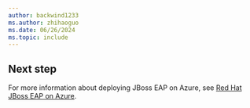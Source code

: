 ```yaml
---
author: backwind1233
ms.author: zhihaoguo
ms.date: 06/26/2024
ms.topic: include
---
```


## Next step

For more information about deploying JBoss EAP on Azure, see [Red Hat JBoss EAP on Azure](/azure/developer/java/ee/jboss-on-azure?toc=/azure/openshift/toc.json&bc=/azure/openshift/breadcrumb/toc.json).
